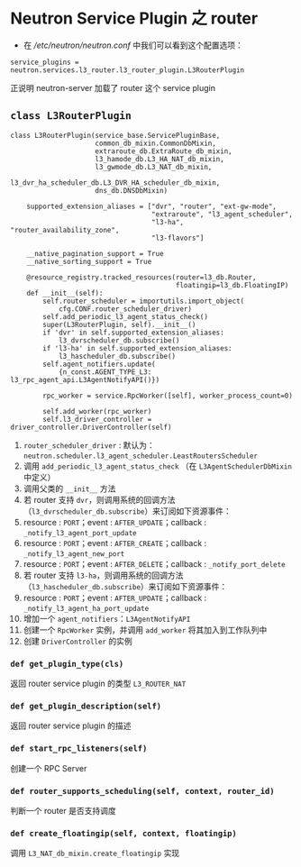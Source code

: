 # Neutron Service Plugin 之 router

* 在 */etc/neutron/neutron.conf* 中我们可以看到这个配置选项：

```
service_plugins = neutron.services.l3_router.l3_router_plugin.L3RouterPlugin
```

正说明 neutron-server 加载了 router 这个 service plugin


## `class L3RouterPlugin`

```
class L3RouterPlugin(service_base.ServicePluginBase,
                     common_db_mixin.CommonDbMixin,
                     extraroute_db.ExtraRoute_db_mixin,
                     l3_hamode_db.L3_HA_NAT_db_mixin,
                     l3_gwmode_db.L3_NAT_db_mixin,
                     l3_dvr_ha_scheduler_db.L3_DVR_HA_scheduler_db_mixin,
                     dns_db.DNSDbMixin)
```

```
    supported_extension_aliases = ["dvr", "router", "ext-gw-mode",
                                   "extraroute", "l3_agent_scheduler",
                                   "l3-ha", "router_availability_zone",
                                   "l3-flavors"]

    __native_pagination_support = True
    __native_sorting_support = True

    @resource_registry.tracked_resources(router=l3_db.Router,
                                         floatingip=l3_db.FloatingIP)
    def __init__(self):
        self.router_scheduler = importutils.import_object(
            cfg.CONF.router_scheduler_driver)
        self.add_periodic_l3_agent_status_check()
        super(L3RouterPlugin, self).__init__()
        if 'dvr' in self.supported_extension_aliases:
            l3_dvrscheduler_db.subscribe()
        if 'l3-ha' in self.supported_extension_aliases:
            l3_hascheduler_db.subscribe()
        self.agent_notifiers.update(
            {n_const.AGENT_TYPE_L3: l3_rpc_agent_api.L3AgentNotifyAPI()})

        rpc_worker = service.RpcWorker([self], worker_process_count=0)

        self.add_worker(rpc_worker)
        self.l3_driver_controller = driver_controller.DriverController(self)
```

1. `router_scheduler_driver` : 默认为：`neutron.scheduler.l3_agent_scheduler.LeastRoutersScheduler`
2. 调用 `add_periodic_l3_agent_status_check` （在 `L3AgentSchedulerDbMixin` 中定义）
3. 调用父类的 `__init__` 方法
4. 若 router 支持 `dvr`，则调用系统的回调方法（`l3_dvrscheduler_db.subscribe`）来订阅如下资源事件：
 1. resource : `PORT`；event : `AFTER_UPDATE`；callback : `_notify_l3_agent_port_update`
 2. resource : `PORT`；event : `AFTER_CREATE`；callback : `_notify_l3_agent_new_port`
 3. resource : `PORT`；event : `AFTER_DELETE`；callback : `_notify_port_delete`
5. 若 router 支持 `l3-ha`，则调用系统的回调方法（`l3_hascheduler_db.subscribe`）来订阅如下资源事件：
 1. resource : `PORT`；event : `AFTER_UPDATE`；callback : `_notify_l3_agent_ha_port_update`
6. 增加一个 `agent_notifiers`：`L3AgentNotifyAPI`
7. 创建一个 `RpcWorker` 实例，并调用 `add_worker` 将其加入到工作队列中
8. 创建 `DriverController` 的实例

### `def get_plugin_type(cls)`

返回 router service plugin 的类型 `L3_ROUTER_NAT`

### `def get_plugin_description(self)`

返回 router service plugin 的描述

### `def start_rpc_listeners(self)`

创建一个 RPC Server 

### `def router_supports_scheduling(self, context, router_id)`

判断一个 router 是否支持调度

### `def create_floatingip(self, context, floatingip)`

调用 `L3_NAT_db_mixin.create_floatingip` 实现







